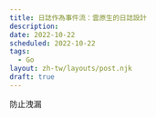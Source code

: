 ```yaml
---
title: 日誌作為事件流：雲原生的日誌設計
description: 
date: 2022-10-22
scheduled: 2022-10-22
tags:
  - Go
layout: zh-tw/layouts/post.njk
draft: true
---
```


防止洩漏